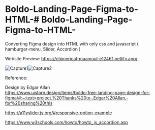 # Boldo-Landing-Page-Figma-to-HTML-# Boldo-Landing-Page-Figma-to-HTML-

Converting Figma design into HTML
with only css and javascript ( hamburger-menu, Slider, Accordion )

Website Preview:
https://chimerical-maamoul-e12461.netlify.app/

![Capture1](https://user-images.githubusercontent.com/67706493/187069298-db00924f-0d56-4e71-b2db-744a5588bf8f.JPG)![Capture2](https://user-images.githubusercontent.com/67706493/187069314-6e732a2b-bdde-4b3b-9c58-169740a160b4.JPG)


Reference:

Design by Edgar Allan  
https://www.uistore.design/items/boldo-free-landing-page-design-for-figma/#:~:text=project.%20Thanks%20to-,Edgar%20Allan,-for%20sharing%20this

https://a11yslider.js.org/#responsive-option-example

https://www.w3schools.com/howto/howto_js_accordion.asp
